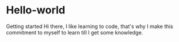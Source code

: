 # Hello-world
Getting started
Hi there, I like learning to code, that's why I make
this commitment to myself to learn till I get some knowledge.
